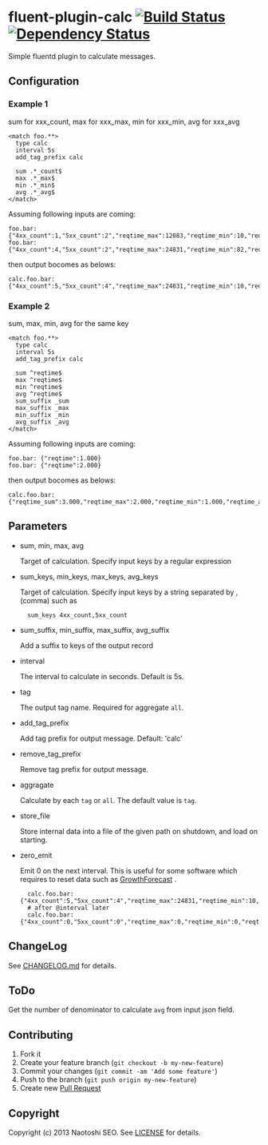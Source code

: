 # fluent-plugin-calc [![Build Status](https://secure.travis-ci.org/sonots/fluent-plugin-calc.png?branch=master)](http://travis-ci.org/sonots/fluent-plugin-calc) [![Dependency Status](https://gemnasium.com/sonots/fluent-plugin-calc.png)](https://gemnasium.com/sonots/fluent-plugin-calc)

Simple fluentd plugin to calculate messages.

## Configuration

### Example 1

sum for xxx_count, max for xxx_max, min for xxx_min, avg for xxx_avg

    <match foo.**>
      type calc
      interval 5s
      add_tag_prefix calc

      sum .*_count$
      max .*_max$
      min .*_min$
      avg .*_avg$
    </match>

Assuming following inputs are coming:

    foo.bar: {"4xx_count":1,"5xx_count":2","reqtime_max":12083,"reqtime_min":10,"reqtime_avg":240.46}
    foo.bar: {"4xx_count":4,"5xx_count":2","reqtime_max":24831,"reqtime_min":82,"reqtime_avg":300.46}

then output bocomes as belows: 

    calc.foo.bar: {"4xx_count":5,"5xx_count":4","reqtime_max":24831,"reqtime_min":10,"reqtime_avg":270.46}

### Example 2

sum, max, min, avg for the same key

    <match foo.**>
      type calc
      interval 5s
      add_tag_prefix calc

      sum ^reqtime$
      max ^reqtime$
      min ^reqtime$
      avg ^reqtime$
      sum_suffix _sum
      max_suffix _max
      min_suffix _min
      avg_suffix _avg
    </match>

Assuming following inputs are coming:

    foo.bar: {"reqtime":1.000}
    foo.bar: {"reqtime":2.000}

then output bocomes as belows: 

    calc.foo.bar: {"reqtime_sum":3.000,"reqtime_max":2.000,"reqtime_min":1.000,"reqtime_avg":1.500}

## Parameters

- sum, min, max, avg

    Target of calculation. Specify input keys by a regular expression

- sum\_keys, min\_keys, max\_keys, avg\_keys

    Target of calculation. Specify input keys by a string separated by , (comma) such as

        sum_keys 4xx_count,5xx_count

- sum\_suffix, min\_suffix, max\_suffix, avg\_suffix

    Add a suffix to keys of the output record

- interval

    The interval to calculate in seconds. Default is 5s. 

- tag

    The output tag name. Required for aggregate `all`. 

- add_tag_prefix

    Add tag prefix for output message. Default: 'calc'

- remove_tag_prefix

    Remove tag prefix for output message. 

- aggragate
    
    Calculate by each `tag` or `all`. The default value is `tag`.

- store_file

    Store internal data into a file of the given path on shutdown, and load on starting.

- zero_emit

    Emit 0 on the next interval. This is useful for some software which requires to reset data such as [GrowthForecast](http://kazeburo.github.io/GrowthForecast/) . 

        calc.foo.bar: {"4xx_count":5,"5xx_count":4","reqtime_max":24831,"reqtime_min":10,"reqtime_avg":270.46}
        # after @interval later
        calc.foo.bar: {"4xx_count":0,"5xx_count":0","reqtime_max":0,"reqtime_min":0,"reqtime_avg":0}

## ChangeLog

See [CHANGELOG.md](CHANGELOG.md) for details.

## ToDo

Get the number of denominator to calculate `avg` from input json field. 

## Contributing

1. Fork it
2. Create your feature branch (`git checkout -b my-new-feature`)
3. Commit your changes (`git commit -am 'Add some feature'`)
4. Push to the branch (`git push origin my-new-feature`)
5. Create new [Pull Request](../../pull/new/master)

## Copyright

Copyright (c) 2013 Naotoshi SEO. See [LICENSE](LICENSE) for details.

